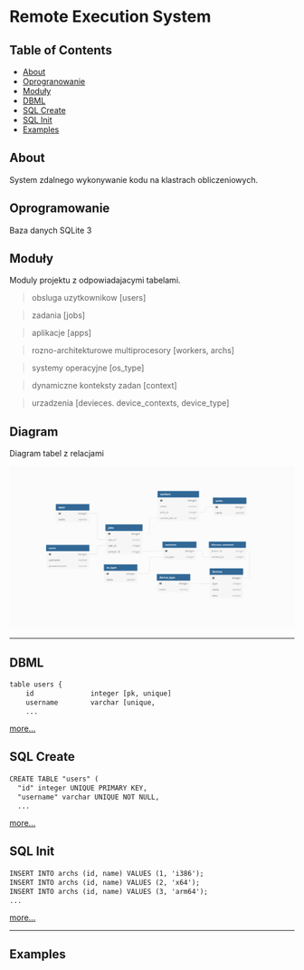 # Remote Execution System

## Table of Contents

- [About](#about)
- [Oprogranowanie](#software)
- [Moduły](#modules)
- [DBML](#dbml)
- [SQL Create](#sql_create)
- [SQL Init](#sql_init)
- [Examples](#examples)

## About <a name = "about"></a>

System zdalnego wykonywanie kodu na klastrach obliczeniowych.


## Oprogramowanie <a name = "software"></a>

Baza danych SQLite 3


## Moduły <a name = "modules"></a>

Moduly projektu z odpowiadajacymi tabelami.

> obsluga uzytkownikow [users]

> zadania   [jobs]

> aplikacje [apps]

> rozno-architekturowe multiprocesory [workers, archs]

> systemy operacyjne [os_type]

> dynamiczne konteksty zadan [context]

> urzadzenia [devieces. device_contexts, device_type]

## Diagram

Diagram tabel z relacjami

![Diagram relacji](diagram.png "Diagram relacji")

----

## DBML <a name = "dbml"></a>

```
table users {
    id              integer [pk, unique]
    username        varchar [unique, 
    ...
``` 
[more...](tables.dbml)


## SQL Create <a name = "sql_create"></a>


```
CREATE TABLE "users" (
  "id" integer UNIQUE PRIMARY KEY,
  "username" varchar UNIQUE NOT NULL,
  ...
```
[more...](create.sql)

## SQL Init <a name = "sql_init"></a>

```
INSERT INTO archs (id, name) VALUES (1, 'i386');
INSERT INTO archs (id, name) VALUES (2, 'x64');
INSERT INTO archs (id, name) VALUES (3, 'arm64');
...
```
[more...](init.sql)

-----

## Examples <a name = "examples"></a>

###
